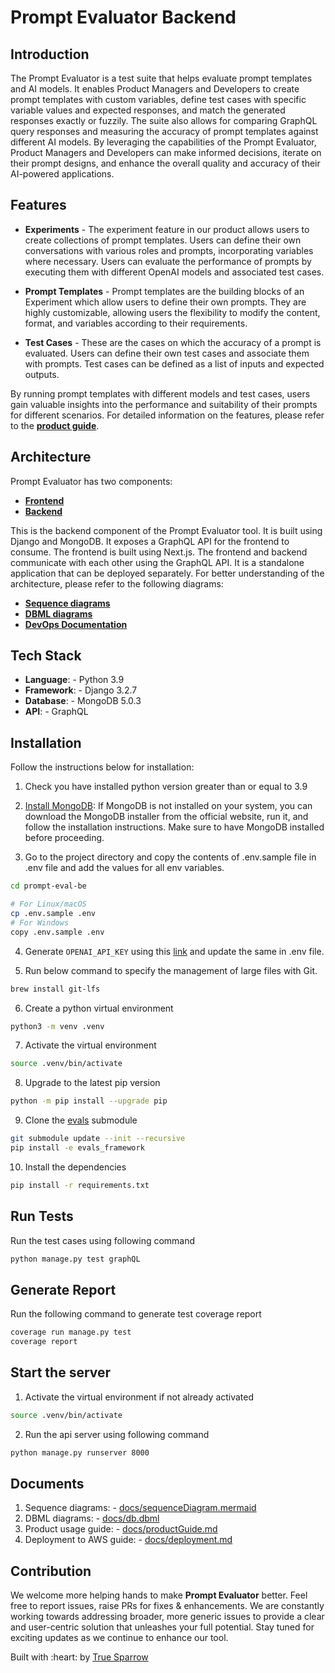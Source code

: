 # Prompt Evaluator Backend

## Introduction

The Prompt Evaluator is a test suite that helps evaluate prompt templates and AI models. It enables Product Managers and Developers to create prompt templates with custom variables, define test cases with specific variable values and expected responses, and match the generated responses exactly or fuzzily. The suite also allows for comparing GraphQL query responses and measuring the accuracy of prompt templates against different AI models. By leveraging the capabilities of the Prompt Evaluator, Product Managers and Developers can make informed decisions, iterate on their prompt designs, and enhance the overall quality and accuracy of their AI-powered applications.

## Features

- **Experiments** - The experiment feature in our product allows users to create collections of prompt templates. Users can define their own conversations with various roles and prompts, incorporating variables where necessary. Users can evaluate the performance of prompts by executing them with different OpenAI models and associated test cases.

- **Prompt Templates** - Prompt templates are the building blocks of an Experiment which allow users to define their own prompts. They are highly customizable, allowing users the flexibility to modify the content, format, and variables according to their requirements.

- **Test Cases** - These are the cases on which the accuracy of a prompt is evaluated. Users can define their own test cases and associate them with prompts. Test cases can be defined as a list of inputs and expected outputs.

By running prompt templates with different models and test cases, users gain valuable insights into the performance and suitability of their prompts for different scenarios. For detailed information on the features, please refer to the [**product guide**](./docs/productGuide.md).

## Architecture

Prompt Evaluator has two components:

- [**Frontend**](https://github.com/TrueSparrowSystems/prompt-eval-fe)
- [**Backend**](https://github.com/TrueSparrowSystems/prompt-eval-be)

This is the backend component of the Prompt Evaluator tool. It is built using Django and MongoDB. It exposes a GraphQL API for the frontend to consume. The frontend is built using Next.js. The frontend and backend communicate with each other using the GraphQL API. It is a standalone application that can be deployed separately. For better understanding of the architecture, please refer to the following diagrams:

- [**Sequence diagrams**](./docs/sequenceDiagram.mermaid)
- [**DBML diagrams**](./docs/db.dbml)
- [**DevOps Documentation**](./docs/deployment.md)

## Tech Stack

- **Language**: - Python 3.9
- **Framework**: - Django 3.2.7
- **Database**: - MongoDB 5.0.3
- **API**: - GraphQL

## Installation

Follow the instructions below for installation:

1. Check you have installed python version greater than or equal to 3.9
2. [Install MongoDB](https://www.mongodb.com/docs/manual/administration/install-community/): If MongoDB is not installed on your system, you can download the MongoDB installer from the official website, run it, and follow the installation instructions. Make sure to have MongoDB installed before proceeding.

3. Go to the project directory and copy the contents of .env.sample file in .env file and add the values for all env variables.

```sh { language=sh }
cd prompt-eval-be

# For Linux/macOS
cp .env.sample .env
# For Windows
copy .env.sample .env
```

4. Generate `OPENAI_API_KEY` using this [link](https://platform.openai.com/account/api-keys) and update the same in .env file.

5. Run below command to specify the management of large files with Git.

```sh { language=sh }
brew install git-lfs
```

6. Create a python virtual environment

```sh { language=sh }
python3 -m venv .venv
```

7. Activate the virtual environment

```sh { language=sh }
source .venv/bin/activate
```

8. Upgrade to the latest pip version

```sh { language=sh }
python -m pip install --upgrade pip
```

9. Clone the [evals](https://github.com/openai/evals) submodule

```sh { language=sh }
git submodule update --init --recursive
pip install -e evals_framework
```

10. Install the dependencies

```sh { language=sh }
pip install -r requirements.txt
```

## Run Tests

Run the test cases using following command

```sh { language=sh }
python manage.py test graphQL
```

## Generate Report

Run the following command to generate test coverage report

```sh { language=sh }
coverage run manage.py test
coverage report
```

## Start the server

1. Activate the virtual environment if not already activated

```sh { language=sh }
source .venv/bin/activate
```

2. Run the api server using following command

```sh { language=sh }
python manage.py runserver 8000
```

## Documents

1. Sequence diagrams: - [docs/sequenceDiagram.mermaid](./docs/sequenceDiagram.mermaid)
2. DBML diagrams: - [docs/db.dbml](./docs/db.dbml)
3. Product usage guide: - [docs/productGuide.md](./docs/productGuide.md)
4. Deployment to AWS guide: - [docs/deployment.md](./docs/deployment.md)

## Contribution

We welcome more helping hands to make **Prompt Evaluator** better. Feel free to report issues, raise PRs for fixes & enhancements. We are constantly working towards addressing broader, more generic issues to provide a clear and user-centric solution that unleashes your full potential. Stay tuned for exciting updates as we continue to enhance our tool.

<p align="left">Built with :heart: by <a href="https://truesparrow.com/" target="_blank">True Sparrow</a></p>
